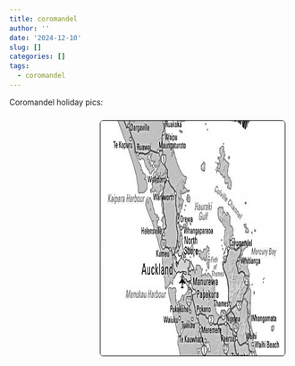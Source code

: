 ```yaml
---
title: coromandel
author: ''
date: '2024-12-10'
slug: []
categories: []
tags:
  - coromandel
---
```





<link rel="stylesheet" href="styles.css" />


<body>



<p>

Coromandel holiday pics:

</p>



<img style="float: right; margin: 10px 10px 15px 15px;border-radius: 6px;border: 1.0px solid black;" src="images/Coromandel.png" width="330" height="420"/>


</body>
</head>
</html>



